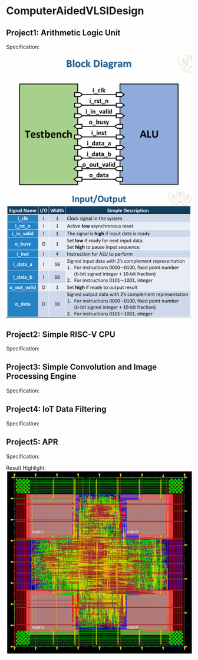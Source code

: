 # ComputerAidedVLSIDesign

## Project1: Arithmetic Logic Unit
Specification:

![My animated logo](./Project1/p1.png)
![My animated logo](./Project1/p2.png)


## Project2:  Simple RISC-V CPU
Specification:

## Project3: Simple Convolution and Image Processing Engine
Specification:

## Project4: IoT Data Filtering
Specification:

## Project5: APR
Specification:

Result Highlight:
![My animated logo](./Project5/p1.png)
